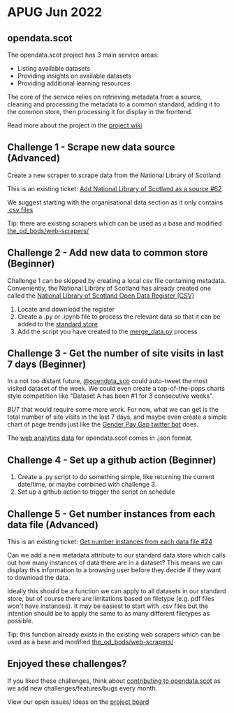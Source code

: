 # APUG Jun 2022

## opendata.scot
The opendata.scot project has 3 main service areas:
- Listing available datasets
- Providing insights on available datasets
- Providing additional learning resources

The core of the service relies on retrieving metadata from a source, cleaning and processing the metadata to a common standard, adding it to the common store, then processing it for display in the frontend.


Read more about the project in the [project wiki](https://github.com/OpenDataScotland/the_od_bods/wiki/About-the-OD_BODS-project)


## Challenge 1 - Scrape new data source (Advanced)
Create a new scraper to scrape data from the National Library of Scotland

This is an existing ticket: [Add National Library of Scotland as a source #62](https://github.com/OpenDataScotland/the_od_bods/issues/62)

We suggest starting with the organisational data section as it only contains [.csv files](https://data.nls.uk/data/organisational-data/)

Tip: there are existing scrapers which can be used as a base and modified [the_od_bods/web-scrapers/](https://github.com/OpenDataScotland/the_od_bods/tree/main/web-scrapers)


## Challenge 2 - Add new data to common store (Beginner)
Challenge 1 can be skipped by creating a local csv file containing metadata. Conveniently, the National Library of Scotland has already created one called the [National Library of Scotland Open Data Register (CSV)](https://data.nls.uk/about/standards/)

1. Locate and download the register
2. Create a .py or .ipynb file to process the relevant data so that it can be added to the [standard store](https://github.com/OpenDataScotland/the_od_bods/blob/main/data/merged_output.csv)
3. Add the script you have created to the [merge_data.py](https://github.com/OpenDataScotland/the_od_bods/blob/main/merge_data.py) process


## Challenge 3 - Get the number of site visits in last 7 days (Beginner)
In a not too distant future, [@opendata_sco](https://twitter.com/opendata_sco) could auto-tweet the most visited dataset of the week. We could even create a top-of-the-pops charts style competition like "Dataset A has been #1 for 3 consecutive weeks".

*BUT* that would require some more work. For now, what we can get is the total number of site visits in the last 7 days, and maybe even create a simple chart of page trends just like the [Gender Pay Gap twitter bot](https://twitter.com/PayGapApp) does.

The [web analytics data](https://github.com/OpenDataScotland/opendata.scot_analytics/tree/main/timeseries) for opendata.scot comes in .json format.


## Challenge 4 - Set up a github action (Beginner)
1. Create a .py script to do something simple, like returning the current date/time, or maybe combined with challenge 3.
2. Set up a github action to trigger the script on schedule


## Challenge 5 - Get number instances from each data file (Advanced)

This is an existing ticket: [Get number instances from each data file #24 ](https://github.com/OpenDataScotland/the_od_bods/issues/24)

Can we add a new metadata attribute to our standard data store which calls out how many instances of data there are in a dataset? This means we can display this information to a browsing user before they decide if they want to download the data. 

Ideally this should be a function we can apply to all datasets in our standard store, but of course there are limitations based on filetype (e.g. pdf files won't have instances). It may be easiest to start with .csv files but the intention should be to apply the same to as many different filetypes as possible.

Tip: this function already exists in the existing web scrapers which can be used as a base and modified [the_od_bods/web-scrapers/](https://github.com/OpenDataScotland/the_od_bods/tree/main/web-scrapers)



## Enjoyed these challenges?
If you liked these challenges, think about [contributing to opendata.scot](https://github.com/OpenDataScotland/the_od_bods/wiki/Contribute-to-the-project) as we add new challenges/features/bugs every month. 

View our open issues/ ideas on the [project board](https://github.com/OpenDataScotland/the_od_bods/projects/1)

